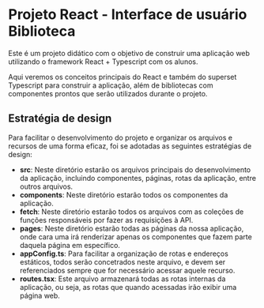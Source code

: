 # Projeto React - Interface de usuário Biblioteca

Este é um projeto didático com o objetivo de construir uma aplicação web utilizando o framework React + Typescript com os alunos.

Aqui veremos os conceitos principais do React e também do superset Typescript para construir a aplicação, além de bibliotecas com componentes prontos que serão utilizados durante o projeto.

## Estratégia de design

Para facilitar o desenvolvimento do projeto e organizar os arquivos e recursos de uma forma eficaz, foi se adotadas as seguintes estratégias de design:
- **src**: Neste diretório estarão os arquivos principais do desenvolvimento da aplicação, incluindo componentes, páginas, rotas da aplicação, entre outros arquivos.
- **components**: Neste diretório estarão todos os componentes da aplicação.
- **fetch**: Neste diretório estarão todos os arquivos com as coleções de funções responsáveis por fazer as requisições à API.
- **pages**: Neste diretório estarão todas as páginas da nossa aplicação, onde cara uma irá renderizar apenas os componentes que fazem parte daquela página em específico.
- **appConfig.ts**: Para facilitar a organização de rotas e endereços estáticos, todos serão concetrados neste arquivo, e devem ser referenciados sempre que for necessário acessar aquele recurso.
- **routes.tsx**: Este arquivo armazenará todas as rotas internas da aplicação, ou seja, as rotas que quando acessadas irão exibir uma página web.